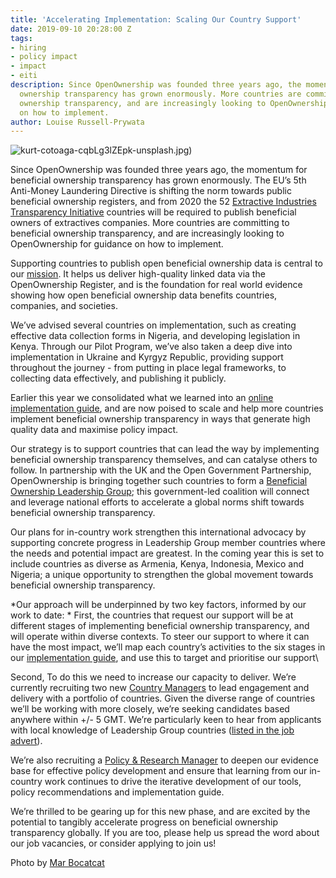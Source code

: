 ```yaml
---
title: 'Accelerating Implementation: Scaling Our Country Support'
date: 2019-09-10 20:28:00 Z
tags:
- hiring
- policy impact
- impact
- eiti
description: Since OpenOwnership was founded three years ago, the momentum for beneficial
  ownership transparency has grown enormously. More countries are committing to beneficial
  ownership transparency, and are increasingly looking to OpenOwnership for guidance
  on how to implement.
author: Louise Russell-Prywata
---
```


![kurt-cotoaga-cqbLg3lZEpk-unsplash.jpg](/uploads/kurt-cotoaga-cqbLg3lZEpk-unsplash.jpg))

Since OpenOwnership was founded three years ago, the momentum for beneficial ownership transparency has grown enormously. The EU’s 5th Anti-Money Laundering Directive is shifting the norm towards public beneficial ownership registers, and from 2020 the 52 [Extractive Industries Transparency Initiative](https://eiti.org/homepage) countries will be required to publish beneficial owners of extractives companies. More countries are committing to beneficial ownership transparency, and are increasingly looking to OpenOwnership for guidance on how to implement.

Supporting countries to publish open beneficial ownership data is central to our [mission](https://www.openownership.org/what-we-do/). It helps us deliver high-quality linked data via the OpenOwnership Register, and is the foundation for real world evidence showing how open beneficial ownership data benefits countries, companies, and societies.

We’ve advised several countries on implementation, such as creating effective data collection forms in Nigeria, and developing legislation in Kenya. Through our Pilot Program, we’ve also taken a deep dive into implementation in Ukraine and Kyrgyz Republic, providing support throughout the journey - from putting in place legal frameworks, to collecting data effectively, and publishing it publicly.

Earlier this year we consolidated what we learned into an [online implementation guide](https://www.openownership.org/guide/), and are now poised to scale and help more countries implement beneficial ownership transparency in ways that generate high quality data and maximise policy impact.

Our strategy is to support countries that can lead the way by implementing beneficial ownership transparency themselves, and can catalyse others to follow. In partnership with the UK and the Open Government Partnership, OpenOwnership is bringing together such countries to form a [Beneficial Ownership Leadership Group](https://www.openownership.org/news/new-at-the-ogp-summit-openownership-and-uk-government-launch-a-major-collective-action-platform-and-we-scale-up-our-help-for-implementers/); this government-led coalition will connect and leverage national efforts to accelerate a global norms shift towards beneficial ownership transparency.

Our plans for in-country work strengthen this international advocacy by supporting concrete progress in Leadership Group member countries where the needs and potential impact are greatest. In the coming year this is set to include countries as diverse as Armenia, Kenya, Indonesia, Mexico and Nigeria; a unique opportunity to strengthen the global movement towards beneficial ownership transparency.

*Our approach will be underpinned by two key factors, informed by our work to date:
*
First, the countries that request our support will be at different stages of implementing beneficial ownership transparency, and will operate within diverse contexts. To steer our support to where it can have the most impact, we’ll map each country’s activities to the six stages in our [implementation guide](https://www.openownership.org/guide/), and use this to target and prioritise our support\\

Second, To do this we need to increase our capacity to deliver. We’re currently recruiting two new [Country Managers](https://www.openownership.org/jobs/) to lead engagement and delivery with a portfolio of countries. Given the diverse range of countries we’ll be working with more closely, we’re seeking candidates based anywhere within \+/- 5 GMT. We’re particularly keen to hear from applicants with local knowledge of Leadership Group countries ([listed in the job advert](https://app.beapplied.com/apply/bmowpus57u)).

We’re also recruiting a [Policy & Research Manager](https://www.openownership.org/jobs/) to deepen our evidence base for effective policy development and ensure that learning from our in-country work continues to drive the iterative development of our tools, policy recommendations and implementation guide.

We’re thrilled to be gearing up for this new phase, and are excited by the potential to tangibly accelerate progress on beneficial ownership transparency globally. If you are too, please help us spread the word about our job vacancies, or consider applying to join us!

Photo by [Mar Bocatcat](https://unsplash.com/@marbocatcat)